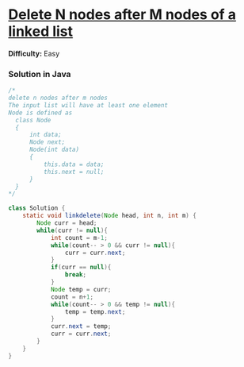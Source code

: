 # [Delete N nodes after M nodes of a linked list](https://www.geeksforgeeks.org/problems/delete-n-nodes-after-m-nodes-of-a-linked-list/1)
**Difficulty:** Easy

### Solution in Java
```java
/*
delete n nodes after m nodes
The input list will have at least one element
Node is defined as
  class Node
  {
      int data;
      Node next;
      Node(int data)
      {
          this.data = data;
          this.next = null;
      }
  }
*/

class Solution {
    static void linkdelete(Node head, int n, int m) {
        Node curr = head;
        while(curr != null){
            int count = m-1;
            while(count-- > 0 && curr != null){
                curr = curr.next;
            }
            if(curr == null){
                break;
            }
            Node temp = curr;
            count = n+1;
            while(count-- > 0 && temp != null){
                temp = temp.next;
            }
            curr.next = temp;
            curr = curr.next;
        }
    }
}
```
